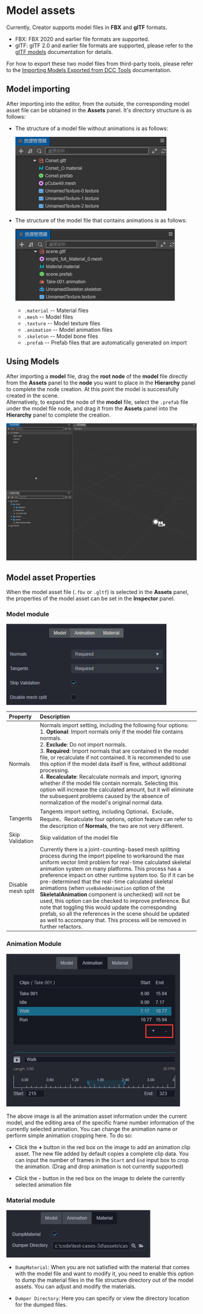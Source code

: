 # Model assets

Currently, Creator supports model files in __FBX__ and __glTF__ formats.

- FBX: FBX 2020 and earlier file formats are supported.
- glTF: glTF 2.0 and earlier file formats are supported, please refer to the [glTF models](./glTF.md) documentation for details.

For how to export these two model files from third-party tools, please refer to the [Importing Models Exported from DCC Tools](./dcc-export-mesh.md) documentation.

## Model importing

After importing into the editor, from the outside, the corresponding model asset file can be obtained in the __Assets__ panel. It's directory structure is as follows:

- The structure of a model file without animations is as follows:

  ![mesh_list](mesh/mesh_list.png)

- The structure of the model file that contains animations is as follows:

  ![mesh_list](mesh/mesh_list_1.png)
    - `.material` -- Material files
    - `.mesh` -- Model files
    - `.texture` -- Model texture files
    - `.animation` -- Model animation files
    - `.skeleton` -- Model bone files
    - `.prefab` -- Prefab files that are automatically generated on import

## Using Models

After importing a __model__ file, drag the __root node__ of the __model__ file directly from the __Assets__ panel to the __node__ you want to place in the __Hierarchy__ panel to complete the node creation. At this point the model is successfully created in the scene. <br>
Alternatively, to expand the node of the __model__ file, select the `.prefab` file under the model file node, and drag it from the __Assets__ panel into the __Hierarchy__ panel to complete the creation.

![mesh_use](mesh/mesh_use.gif)

## Model asset Properties

When the model asset file (`.fbx` or `.gltf`) is selected in the __Assets__ panel, the properties of the model asset can be set in the __Inspector__ panel.

### Model module

![mesh_model](mesh/mesh_model.jpg)

| Property | Description |
| :--- | :--- |
| Normals | Normals import setting, including the following four options:<br>1. __Optional__: Import normals only if the model file contains normals.<br>2. __Exclude__: Do not import normals.<br>3. __Required__: Import normals that are contained in the model file, or recalculate if not contained. It is recommended to use this option if the model data itself is fine, without additional processing.<br>4. __Recalculate__: Recalculate normals and import, ignoring whether if the model file contain normals. Selecting this option will increase the calculated amount, but it will eliminate the subsequent problems caused by the absence of normalization of the model's original normal data. |
| Tangents | Tangents import setting, including Optional、Exclude、Require、Recalculate four options, option feature can refer to the description of __Normals__, the two are not very different. |
| Skip Validation | Skip validation of the model file |
| Disable mesh split | Currently there is a joint-counting-based mesh splitting process during the import pipeline to workaround the max uniform vector limit problem for real-time calculated skeletal animation system on many platforms. This process has a preference impact on other runtime system too. So if it can be pre-determined that the real-time calculated skeletal animations (when `useBakedAnimation` option of the __SkeletalAnimation__ component is unchecked) will not be used, this option can be checked to improve preference. But note that toggling this would update the corresponding prefab, so all the references in the scene should be updated as well to accompany that. This process will be removed in further refactors. |

### Animation Module

![mesh_animation](mesh/mesh_animation.jpg)

The above image is all the animation asset information under the current model, and the editing area of ​​the specific frame number information of the currently selected animation. You can change the animation name or perform simple animation cropping here. To do so:

- Click the __+__ button in the red box on the image to add an animation clip asset. The new file added by default copies a complete clip data. You can input the number of frames in the `Start` and `End` input box to crop the animation. (Drag and drop animation is not currently supported)

- Click the __-__ button in the red box on the image to delete the currently selected animation file

### Material module

![mesh_material](mesh/mesh_material.jpg)

- `DumpMaterial`: When you are not satisfied with the material that comes with the model file and want to modify it, you need to enable this option to dump the material files in the file structure directory out of the model assets. You can adjust and modify the materials.

- `Dumper Directory`: Here you can specify or view the directory location for the dumped files.
